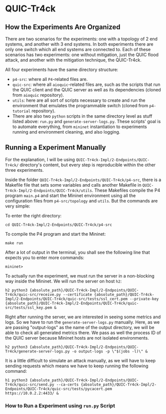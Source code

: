 # QUIC-Tr4ck

## How the Experiments Are Organized
There are two scenarios for the experiments: one with a topology of 2 end systems, and another with 3 end systems. In both experiments there are only one switch which all end systems are connected to. Each of these scenarios has two experiments: one without mitigation, just the QUIC flood attack, and another with the mitigation technique, the QUIC-Tr4ck.    

All four experiments have the same directory structure:   

* `p4-src`: where all `P4`-related files are.   
* `quic-src`: where all `aioquic`-related files are, such as the scripts that run the QUIC client and the QUIC server as well as its dependencies (cloned from `aioquic` repository).   
* `utils`: here are all sort of scripts necessary to create and run the environment that emulates the programmable switch (cloned from `p4-tutorial` repository).   
* There are also two `python` scripts in the same directory level as stuff listed above: `run.py` and `generate-server-logs.py`. These scripts' goal is to automate everything, from `mininet` instantiation to experiments running and environment cleaning, and also logging.    

## Running a Experiment Manually

For the explanation, I will be using `QUIC-Tr4ck-Impl/2-Endpoints/QUIC-Tr4ck/` directory's content, but every step is reproducible within the other three experiments.   

Inside the folder `QUIC-Tr4ck-Impl/2-Endpoints/QUIC-Tr4ck/p4-src`, there is a Makefile file that sets some variables and calls another Makefile in `QUIC-Tr4ck-Impl/2-Endpoints/QUIC-Tr4ck/utils`. These Makefiles compile the P4 program `main.p4` and start the Mininet environment using all the configuration files from `p4-src/topology` and `utils`. But the commands are very simple:   

To enter the right directory:
```
cd QUIC-Tr4ck-Impl/2-Endpoints/QUIC-Tr4ck/p4-src
```

To compile the P4 program and start the Mininet:
```
make run
```

After a lot of output in the terminal, you shall see the following line that expects you to enter more commands:
```
mininet>
```

To actually run the experiment, we must run the server in a non-blocking way inside the Mininet. We will run the server on host `h2`:
```
h2 python3 {absolute_path}/QUIC-Tr4ck-Impl/2-Endpoints/QUIC-Tr4ck/quic-src/receive.py --certificate {absolute_path}/QUIC-Tr4ck-Impl/2-Endpoints/QUIC-Tr4ck/quic-src/tests/ssl_cert.pem --private-key {absolute_path}/QUIC-Tr4ck-Impl/2-Endpoints/QUIC-Tr4ck/quic-src/tests/ssl_key.pem &
```

Right after running the server, we are interested in seeing some metrics and logs. So we have to run the `generate-server-logs.py` manually. Here, as we are passing "output-logs" as the name of the output directory, we will be able to check all generated metrics there. We pass as well the process ID of the QUIC server because Mininet hosts are not isolated environments.
```
h2 python3 {absolute_path}/QUIC-Tr4ck-Impl/2-Endpoints/QUIC-Tr4ck/generate-server-logs.py -o output-logs -p \"$(jobs -l)\" &
```

It is a little difficult to simulate an attack manually, as we will have to keep sending requests which means we have to keep running the following command:

```
h1 python3 {absolute_path}/QUIC-Tr4ck-Impl/2-Endpoints/QUIC-Tr4ck/quic-src/send.py --ca-certs {absolute_path}/QUIC-Tr4ck-Impl/2-Endpoints/QUIC-Tr4ck/quic-src/tests/pycacert.pem https://10.0.2.2:4433/ &
```


### How to Run a Experiment using `run.py` Script
